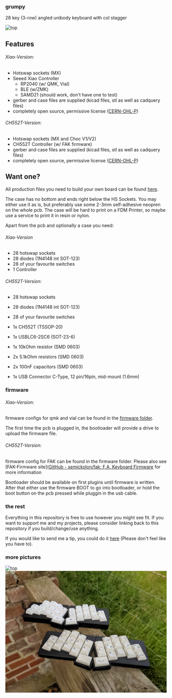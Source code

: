 ### grumpy

28 key (3-row) angled unibody keyboard with col stagger 

![top](img/grumpy.png)

## Features

###### Xiao-Version:

- Hotswap sockets (MX)
- Seeed Xiao Controller
  - RP2040 (w/ QMK, Vial)
  - BLE (w/ZMK)
  - SAMD21 (should work, don't have one to test)
- gerber and case files are supplied (kicad files, stl as well as cadquery files)
- completely open source, permissive license ([CERN-OHL-P](https://cern-ohl.web.cern.ch/home))

###### CH552T-Version:

- Hotswap sockets (MX and Choc V1/V2)
- CH552T Controller (w/ FAK firmware)
- gerber and case files are supplied (kicad files, stl as well as cadquery files)
- completely open source, permissive license ([CERN-OHL-P](https://cern-ohl.web.cern.ch/home))

## Want one?

All production files you need to build your own board can be found [here](./prod/).

The case has no bottom and ends right below the HS Sockets. You may either use it as is, but preferably use some 2-3mm self-adhesive neopren on the whole pcb. The case will be hard to print on a FDM Printer, so maybe use a service to print it in resin or nylon.

Apart from the pcb and optionally a case you need:

###### Xiao-Version

- 28 hotswap sockets
- 28 diodes (1N4148 int SOT-123)
- 28 of your favourite switches
- 1 Controller

###### CH552T-Version:

- 28 hotswap sockets

- 28 diodes (1N4148 int SOT-123)

- 28 of your favourite switches

- 1x CH552T (TSSOP-20)

- 1x USBLC6-2SC6 (SOT-23-6)

- 1x 10kOhm resistor (SMD 0603)

- 2x 5.1kOhm resistors (SMD 0603)

- 2x 100nF capacitors (SMD 0603)

- 1x USB Connector C-Type, 12 pin/16pin, mid-mount (1.6mm)

### firmware

###### Xiao-Version:

firmware configs for qmk and vial can be found in the [firmware folder](./firmware).

The first time the pcb is plugged in, the bootloader will provide a drive to upload the firmware file. 

###### CH552T-Version:

firmware config for FAK can be found in the firmware folder. Please also see [FAK-Firmware site]([GitHub - semickolon/fak: F.A. Keyboard Firmware](https://github.com/semickolon/fak) for more information

Bootloader should be available on first plugins until firmware is written. After that either use the firmware BOOT to go into bootloader, or hold the boot button on the pcb pressed while pluggin in the usb cable.

### the rest

Everything in this repository is free to use however you might see fit. If you want to support me and my projects, please consider linking back to this repository if you build/change/use anything.

If you would like to send me a tip, you could do it [here](https://ko-fi.com/weteor) (Please don't feel like you have to).

### more pictures

![top](img/grumpy_mjf.png)
![top](img/grumpies.jpg)
